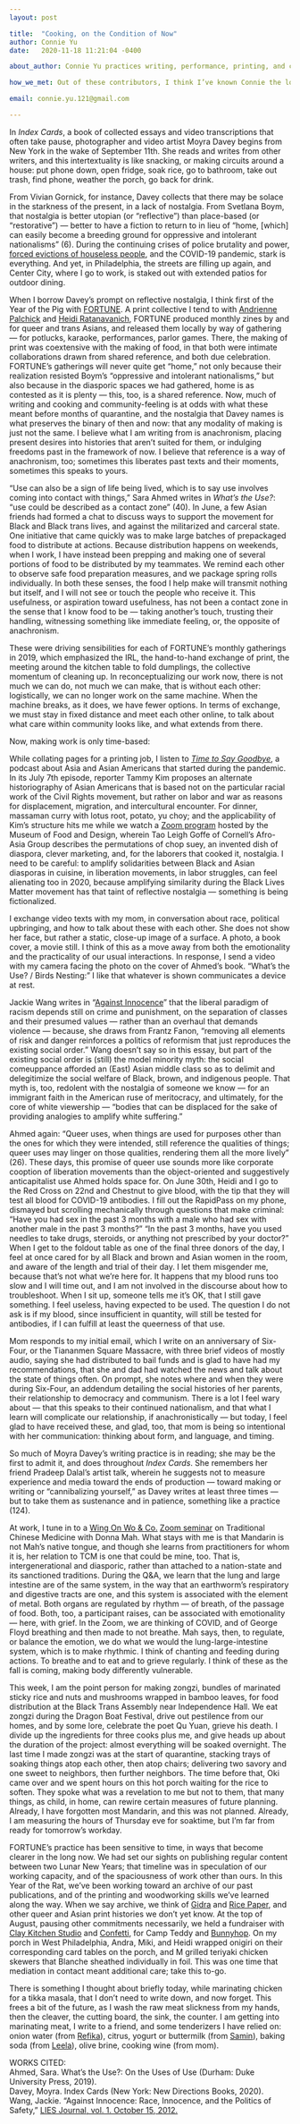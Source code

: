 ```yaml
---
layout: post

title:  "Cooking, on the Condition of Now"
author: Connie Yu
date:   2020-11-18 11:21:04 -0400

about_author: Connie Yu practices writing, performance, printing, and cooking in Philadelphia. They are a cofounder and otherwise tender to the queer Asian print collective FORTUNE.

how_we_met: Out of these contributors, I think I’ve known Connie the longest. We went to school together, and since then I’ve admired their quiet ferocity and intense intelligence and kindness. Connie was one of the first people I videochatted with in the pandemic, in March—along with mutual friends, we worked on the New York Times Sunday crossword.

email: connie.yu.121@gmail.com

---
```


In *Index Cards*, a book of collected essays and video transcriptions that often take pause, photographer and video artist Moyra Davey begins from New York in the wake of September 11th. She reads and writes from other writers, and this intertextuality is like snacking, or making circuits around a house: put phone down, open fridge, soak rice, go to bathroom, take out trash, find phone, weather the porch, go back for drink.
 
From Vivian Gornick, for instance, Davey collects that there may be solace in the starkness of the present, in a lack of nostalgia. From Svetlana Boym, that nostalgia is better utopian (or “reflective”) than place-based (or “restorative”) — better to have a fiction to return to in lieu of “home, [which] can easily become a breeding ground for oppressive and intolerant nationalisms” (6). During the continuing crises of police brutality and power, <a href="https://philadelphiahousingaction.info/our-demands/" target="_blank">forced evictions of houseless people</a>, and the COVID-19 pandemic, stark is everything. And yet, in Philadelphia, the streets are filling up again, and Center City, where I go to work, is staked out with extended patios for outdoor dining.
 
When I borrow Davey’s prompt on reflective nostalgia, I think first of the Year of the Pig with <a href="https://www.instagram.com/manyfortunes/?hl=en" target="_blank?">FORTUNE</a>. A print collective I tend to with <a href="https://apalchick.com/" target="_blank">Andrienne Palchick</a> and <a href="https://heidiratanavanich.com/" target="_blank?">Heidi Ratanavanich</a>, FORTUNE produced monthly zines by and for queer and trans Asians, and released them locally by way of gathering — for potlucks, karaoke, performances, parlor games. There, the making of print was coextensive with the making of food, in that both were intimate collaborations drawn from shared reference, and both due celebration. FORTUNE’s gatherings will never quite get “home,” not only because their realization resisted Boym’s “oppressive and intolerant nationalisms,” but also because in the diasporic spaces we had gathered, home is as contested as it is plenty — this, too, is a shared reference. Now, much of writing and cooking and community-feeling is at odds with what these meant before months of quarantine, and the nostalgia that Davey names is what preserves the binary of then and now: that any modality of making is just not the same. I believe what I am writing from is anachronism, placing present desires into histories that aren’t suited for them, or indulging freedoms past in the framework of now. I believe that reference is a way of anachronism, too; sometimes this liberates past texts and their moments, sometimes this speaks to yours.
 
“Use can also be a sign of life being lived, which is to say use involves coming into contact with things,” Sara Ahmed writes in *What’s the Use?*: “use could be described as a contact zone” (40). In June, a few Asian friends had formed a chat to discuss ways to support the movement for Black and Black trans lives, and against the militarized and carceral state. One initiative that came quickly was to make large batches of prepackaged food to distribute at actions. Because distribution happens on weekends, when I work, I have instead been prepping and making one of several portions of food to be distributed by my teammates. We remind each other to observe safe food preparation measures, and we package spring rolls individually. In both these senses, the food I help make will transmit nothing but itself, and I will not see or touch the people who receive it. This usefulness, or aspiration toward usefulness, has not been a contact zone in the sense that I know food to be — taking another’s touch, trusting their handling, witnessing something like immediate feeling, or, the opposite of anachronism.
 
These were driving sensibilities for each of FORTUNE’s monthly gatherings in 2019, which emphasized the IRL, the hand-to-hand exchange of print, the meeting around the kitchen table to fold dumplings, the collective momentum of cleaning up. In reconceptualizing our work now, there is not much we can do, not much we can make, that is without each other: logistically, we can no longer work on the same machine. When the machine breaks, as it does, we have fewer options. In terms of exchange, we must stay in fixed distance and meet each other online, to talk about what care within community looks like, and what extends from there.
 
Now, making work is only time-based:
 
While collating pages for a printing job, I listen to *<a href="https://www.stitcher.com/podcast/time-to-say-goodbye" target="_blank">Time to Say Goodbye</a>*, a podcast about Asia and Asian Americans that started during the pandemic. In its July 7th episode, reporter Tammy Kim proposes an alternate historiography of Asian Americans that is based not on the particular racial work of the Civil Rights movement, but rather on labor and war as reasons for displacement, migration, and intercultural encounter. For dinner, massaman curry with lotus root, potato, yu choy; and the applicability of Kim’s structure hits me while we watch a <a href="https://www.mofad.org/events/2020/0820/chopsueysupperclub" target="_blank">Zoom program</a> hosted by the Museum of Food and Design, wherein Tao Leigh Goffe of Cornell’s Afro-Asia Group describes the permutations of chop suey, an invented dish of diaspora, clever marketing, and, for the laborers that cooked it, nostalgia. I need to be careful: to amplify solidarities between Black and Asian diasporas in cuisine, in liberation movements, in labor struggles, can feel alienating too in 2020, because amplifying similarity during the Black Lives Matter movement has that taint of reflective nostalgia — something is being fictionalized.
 
I exchange video texts with my mom, in conversation about race, political upbringing, and how to talk about these with each other. She does not show her face, but rather a static, close-up image of a surface. A photo, a book cover, a movie still. I think of this as a move away from both the emotionality and the practicality of our usual interactions. In response, I send a video with my camera facing the photo on the cover of Ahmed’s book. “What’s the Use? / Birds Nesting:” I like that whatever is shown communicates a device at rest.
 
Jackie Wang writes in “<a href="https://www.liesjournal.net/volume1-10-againstinnocence.html" target="_blank">Against Innocence</a>” that the liberal paradigm of racism depends still on crime and punishment, on the separation of classes and their presumed values — rather than an overhaul that demands violence — because, she draws from Frantz Fanon, “removing all elements of risk and danger reinforces a politics of reformism that just reproduces the existing social order.” Wang doesn’t say so in this essay, but part of the existing social order is (still) the model minority myth: the social comeuppance afforded an (East) Asian middle class so as to delimit and delegitimize the social welfare of Black, brown, and indigenous people. That myth is, too, redolent with the nostalgia of someone we know — for an immigrant faith in the American ruse of meritocracy, and ultimately, for the core of white viewership — “bodies that can be displaced for the sake of providing analogies to amplify white suffering.”
 
Ahmed again: “Queer uses, when things are used for purposes other than the ones for which they were intended, still reference the qualities of things; queer uses may linger on those qualities, rendering them all the more lively” (26). These days, this promise of queer use sounds more like corporate cooption of liberation movements than the object-oriented and suggestively anticapitalist use Ahmed holds space for. On June 30th, Heidi and I go to the Red Cross on 22nd and Chestnut to give blood, with the tip that they will test all blood for COVID-19 antibodies. I fill out the RapidPass on my phone, dismayed but scrolling mechanically through questions that make criminal: “Have you had sex in the past 3 months with a male who had sex with another male in the past 3 months?” “In the past 3 months, have you used needles to take drugs, steroids, or anything not prescribed by your doctor?” When I get to the foldout table as one of the final three donors of the day, I feel at once cared for by all Black and brown and Asian women in the room, and aware of the length and trial of their day. I let them misgender me, because that’s not what we’re here for. It happens that my blood runs too slow and I will time out, and I am not involved in the discourse about how to troubleshoot. When I sit up, someone tells me it’s OK, that I still gave something. I feel useless, having expected to be used. The question I do not ask is if my blood, since insufficient in quantity, will still be tested for antibodies, if I can fulfill at least the queerness of that use.
 
Mom responds to my initial email, which I write on an anniversary of Six-Four, or the Tiananmen Square Massacre, with three brief videos of mostly audio, saying she had distributed to bail funds and is glad to have had my recommendations, that she and dad had watched the news and talk about the state of things often. On prompt, she notes where and when they were during Six-Four, an addendum detailing the social histories of her parents, their relationship to democracy and communism. There is a lot I feel wary about — that this speaks to their continued nationalism, and that what I learn will complicate our relationship, if anachronistically — but today, I feel glad to have received these, and glad, too, that mom is being so intentional with her communication: thinking about form, and language, and timing.
 
So much of Moyra Davey’s writing practice is in reading; she may be the first to admit it, and does throughout *Index Cards*. She remembers her friend Pradeep Dalal’s artist talk, wherein he suggests not to measure experience and media toward the ends of production — toward making or writing or “cannibalizing yourself,” as Davey writes at least three times — but to take them as sustenance and in patience, something like a practice (124).
 
At work, I tune in to a <a href="https://www.wingonwoand.co/" target="_blank">Wing On Wo & Co.</a> <a href="https://www.youtube.com/watch?v=85mMmDojSFM&feature=youtu.be&fbclid=IwAR20HOPIU-w1B-6rSm7SRup1UEYHaqyqVgZr2kjsc0GJlEbQS7_QA4DvVtk" target="_blank">Zoom seminar</a> on Traditional Chinese Medicine with Donna Mah. What stays with me is that Mandarin is not Mah’s native tongue, and though she learns from practitioners for whom it is, her relation to TCM is one that could be mine, too. That is, intergenerational and diasporic, rather than attached to a nation-state and its sanctioned traditions. During the Q&A, we learn that the lung and large intestine are of the same system, in the way that an earthworm’s respiratory and digestive tracts are one, and this system is associated with the element of metal. Both organs are regulated by rhythm — of breath, of the passage of food. Both, too, a participant raises, can be associated with emotionality — here, with grief. In the Zoom, we are thinking of COVID, and of George Floyd breathing and then made to not breathe. Mah says, then, to regulate, or balance the emotion, we do what we would the lung-large-intestine system, which is to make rhythmic. I think of chanting and feeding during actions. To breathe and to eat and to grieve regularly. I think of these as the fall is coming, making body differently vulnerable.
 
This week, I am the point person for making zongzi, bundles of marinated sticky rice and nuts and mushrooms wrapped in bamboo leaves, for food distribution at the Black Trans Assembly near Independence Hall. We eat zongzi during the Dragon Boat Festival, drive out pestilence from our homes, and by some lore, celebrate the poet Qu Yuan, grieve his death. I divide up the ingredients for three cooks plus me, and give heads up about the duration of the project: almost everything will be soaked overnight. The last time I made zongzi was at the start of quarantine, stacking trays of soaking things atop each other, then atop chairs; delivering two savory and one sweet to neighbors, then further neighbors. The time before that, Oki came over and we spent hours on this hot porch waiting for the rice to soften. They spoke what was a revelation to me but not to them, that many things, as child, in home, can rewire certain measures of future planning. Already, I have forgotten most Mandarin, and this was not planned. Already, I am measuring the hours of Thursday eve for soaktime, but I’m far from ready for tomorrow’s workday.
 
FORTUNE’s practice has been sensitive to time, in ways that become clearer in the long now. We had set our sights on publishing regular content between two Lunar New Years; that timeline was in speculation of our working capacity, and of the spaciousness of work other than ours. In this Year of the Rat, we’ve been working toward an archive of our past publications, and of the printing and woodworking skills we’ve learned along the way. When we say archive, we think of <a href="https://densho.org/gidra-now-available-online/" target="_blank">Gidra</a> and <a href="https://wilcoxarchives.org/repositories/2/archival_objects/3828" target="_blank">Rice Paper</a>, and other queer and Asian print histories we don’t yet know. At the top of August, pausing other commitments necessarily, we held a fundraiser with <a href='claykitchenstudio.com/' target="_blank">Clay Kitchen Studio</a> and <a href='www.jeremiahfjordan.com'>Confetti</a>, for Camp Teddy and <a href="https://www.instagram.com/bunnyhopphl/?hl=en" target="_blank">Bunnyhop</a>. On my porch in West Philadelphia, Andra, Miki, and Heidi wrapped onigiri on their corresponding card tables on the porch, and M grilled teriyaki chicken skewers that Blanche sheathed individually in foil. This was one time that mediation in contact meant additional care; take this to-go.
 
There is something I thought about briefly today, while marinating chicken for a tikka masala, that I don’t need to write down, and now forget. This frees a bit of the future, as I wash the raw meat slickness from my hands, then the cleaver, the cutting board, the sink, the counter. I am getting into marinating meat, I write to a friend, and some tenderizers I have relied on: onion water (from <a href="https://www.youtube.com/channel/UCONn3cHs5mqgCMqf_a4fcSg" target="_blank">Refika</a>), citrus, yogurt or buttermilk (from <a href="ciaosamin.com/" target="_blank">Samin</a>), baking soda (from <a href="leelapunyaratabandhu.com/" target="_blank">Leela</a>), olive brine, cooking wine (from mom).

WORKS CITED:\
Ahmed, Sara. What’s the Use?: On the Uses of Use (Durham: Duke University Press, 2019).\
Davey, Moyra. Index Cards (New York: New Directions Books, 2020).\
Wang, Jackie. “Against Innocence: Race, Innocence, and the Politics of Safety,” <a href='https://www.liesjournal.net/volume1-10-againstinnocence.html' target="_blank">LIES Journal, vol. 1. October 15, 2012.</a>